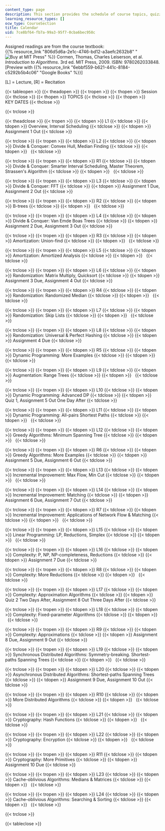 ```yaml
---
content_type: page
description: This section provides the schedule of course topics, quizzes, and assignments.
learning_resource_types: []
ocw_type: CourseSection
title: Calendar
uid: 7ce8bf64-fb7a-99a3-95f7-0cba6bec958c
---
```


Assigned readings are from the course textbook:  
{{% resource_link "806d5d6a-2e1c-4746-bd12-a3aefc2632b8" "![Buy at MIT Press](/images/mp_logo.gif)" %}} Cormen, Thomas, Charles Leiserson, et al. _Introduction to Algorithms_. 3rd ed. MIT Press, 2009. ISBN: 9780262033848. \[Preview with {{% resource_link "6ebbf559-b621-441c-8184-c5292b5b4c06" "Google Books" %}}\]

\[L\] = Lecture, \[R\] = Recitation

{{< tableopen >}}
{{< theadopen >}}
{{< tropen >}}
{{< thopen >}}
Session
{{< thclose >}}
{{< thopen >}}
TOPICS
{{< thclose >}}
{{< thopen >}}
KEY DATES
{{< thclose >}}

{{< trclose >}}

{{< theadclose >}}
{{< tropen >}}
{{< tdopen >}}
L1
{{< tdclose >}}
{{< tdopen >}}
Overview, Interval Scheduling
{{< tdclose >}}
{{< tdopen >}}
Assignment 1 Out
{{< tdclose >}}

{{< trclose >}}
{{< tropen >}}
{{< tdopen >}}
L2
{{< tdclose >}}
{{< tdopen >}}
Divide & Conquer: Convex Hull, Median Finding
{{< tdclose >}}
{{< tdopen >}}
 
{{< tdclose >}}

{{< trclose >}}
{{< tropen >}}
{{< tdopen >}}
R1
{{< tdclose >}}
{{< tdopen >}}
Divide & Conquer: Smarter Interval Scheduling, Master Theorem, Strassen's Algorithm
{{< tdclose >}}
{{< tdopen >}}
 
{{< tdclose >}}

{{< trclose >}}
{{< tropen >}}
{{< tdopen >}}
L3
{{< tdclose >}}
{{< tdopen >}}
Divide & Conquer: FFT
{{< tdclose >}}
{{< tdopen >}}
Assignment 1 Due, Assignment 2 Out
{{< tdclose >}}

{{< trclose >}}
{{< tropen >}}
{{< tdopen >}}
R2
{{< tdclose >}}
{{< tdopen >}}
B-trees
{{< tdclose >}}
{{< tdopen >}}
 
{{< tdclose >}}

{{< trclose >}}
{{< tropen >}}
{{< tdopen >}}
L4
{{< tdclose >}}
{{< tdopen >}}
Divide & Conquer: Van Emde Boas Trees
{{< tdclose >}}
{{< tdopen >}}
Assignment 2 Due, Assignment 3 Out
{{< tdclose >}}

{{< trclose >}}
{{< tropen >}}
{{< tdopen >}}
R3
{{< tdclose >}}
{{< tdopen >}}
Amortization: Union-find
{{< tdclose >}}
{{< tdopen >}}
 
{{< tdclose >}}

{{< trclose >}}
{{< tropen >}}
{{< tdopen >}}
L5
{{< tdclose >}}
{{< tdopen >}}
Amortization: Amortized Analysis
{{< tdclose >}}
{{< tdopen >}}
 
{{< tdclose >}}

{{< trclose >}}
{{< tropen >}}
{{< tdopen >}}
L6
{{< tdclose >}}
{{< tdopen >}}
Randomization: Matrix Multiply, Quicksort
{{< tdclose >}}
{{< tdopen >}}
Assignment 3 Due, Assignment 4 Out
{{< tdclose >}}

{{< trclose >}}
{{< tropen >}}
{{< tdopen >}}
R4
{{< tdclose >}}
{{< tdopen >}}
Randomization: Randomized Median
{{< tdclose >}}
{{< tdopen >}}
 
{{< tdclose >}}

{{< trclose >}}
{{< tropen >}}
{{< tdopen >}}
L7
{{< tdclose >}}
{{< tdopen >}}
Randomization: Skip Lists
{{< tdclose >}}
{{< tdopen >}}
 
{{< tdclose >}}

{{< trclose >}}
{{< tropen >}}
{{< tdopen >}}
L8
{{< tdclose >}}
{{< tdopen >}}
Randomization: Universal & Perfect Hashing
{{< tdclose >}}
{{< tdopen >}}
Assignment 4 Due
{{< tdclose >}}

{{< trclose >}}
{{< tropen >}}
{{< tdopen >}}
R5
{{< tdclose >}}
{{< tdopen >}}
Dynamic Programming: More Examples
{{< tdclose >}}
{{< tdopen >}}
 
{{< tdclose >}}

{{< trclose >}}
{{< tropen >}}
{{< tdopen >}}
L9
{{< tdclose >}}
{{< tdopen >}}
Augmentation: Range Trees
{{< tdclose >}}
{{< tdopen >}}
 
{{< tdclose >}}

{{< trclose >}}
{{< tropen >}}
{{< tdopen >}}
L10
{{< tdclose >}}
{{< tdopen >}}
Dynamic Programming: Advanced DP
{{< tdclose >}}
{{< tdopen >}}
Quiz 1, Assignment 5 Out One Day After
{{< tdclose >}}

{{< trclose >}}
{{< tropen >}}
{{< tdopen >}}
L11
{{< tdclose >}}
{{< tdopen >}}
Dynamic Programming: All-pairs Shortest Paths
{{< tdclose >}}
{{< tdopen >}}
 
{{< tdclose >}}

{{< trclose >}}
{{< tropen >}}
{{< tdopen >}}
L12
{{< tdclose >}}
{{< tdopen >}}
Greedy Algorithms: Minimum Spanning Tree
{{< tdclose >}}
{{< tdopen >}}
 
{{< tdclose >}}

{{< trclose >}}
{{< tropen >}}
{{< tdopen >}}
R6
{{< tdclose >}}
{{< tdopen >}}
Greedy Algorithms: More Examples
{{< tdclose >}}
{{< tdopen >}}
Assignment 5 Due, Assignment 6 Out
{{< tdclose >}}

{{< trclose >}}
{{< tropen >}}
{{< tdopen >}}
L13
{{< tdclose >}}
{{< tdopen >}}
Incremental Improvement: Max Flow, Min Cut
{{< tdclose >}}
{{< tdopen >}}
 
{{< tdclose >}}

{{< trclose >}}
{{< tropen >}}
{{< tdopen >}}
L14
{{< tdclose >}}
{{< tdopen >}}
Incremental Improvement: Matching
{{< tdclose >}}
{{< tdopen >}}
Assignment 6 Due, Assignment 7 Out
{{< tdclose >}}

{{< trclose >}}
{{< tropen >}}
{{< tdopen >}}
R7
{{< tdclose >}}
{{< tdopen >}}
Incremental Improvement: Applications of Network Flow & Matching
{{< tdclose >}}
{{< tdopen >}}
 
{{< tdclose >}}

{{< trclose >}}
{{< tropen >}}
{{< tdopen >}}
L15
{{< tdclose >}}
{{< tdopen >}}
Linear Programming: LP, Reductions, Simplex
{{< tdclose >}}
{{< tdopen >}}
 
{{< tdclose >}}

{{< trclose >}}
{{< tropen >}}
{{< tdopen >}}
L16
{{< tdclose >}}
{{< tdopen >}}
Complexity: P, NP, NP-completeness, Reductions
{{< tdclose >}}
{{< tdopen >}}
Assignment 7 Due
{{< tdclose >}}

{{< trclose >}}
{{< tropen >}}
{{< tdopen >}}
R8
{{< tdclose >}}
{{< tdopen >}}
Complexity: More Reductions
{{< tdclose >}}
{{< tdopen >}}
 
{{< tdclose >}}

{{< trclose >}}
{{< tropen >}}
{{< tdopen >}}
L17
{{< tdclose >}}
{{< tdopen >}}
Complexity: Approximation Algorithms
{{< tdclose >}}
{{< tdopen >}}
Quiz 2 Two Days After, Assignment 8 Out Three Days After
{{< tdclose >}}

{{< trclose >}}
{{< tropen >}}
{{< tdopen >}}
L18
{{< tdclose >}}
{{< tdopen >}}
Complexity: Fixed-parameter Algorithms
{{< tdclose >}}
{{< tdopen >}}
 
{{< tdclose >}}

{{< trclose >}}
{{< tropen >}}
{{< tdopen >}}
R9
{{< tdclose >}}
{{< tdopen >}}
Complexity: Approximations
{{< tdclose >}}
{{< tdopen >}}
Assignment 8 Due, Assignment 9 Out
{{< tdclose >}}

{{< trclose >}}
{{< tropen >}}
{{< tdopen >}}
L19
{{< tdclose >}}
{{< tdopen >}}
Synchronous Distributed Algorithms: Symmetry-breaking. Shortest-paths Spanning Trees
{{< tdclose >}}
{{< tdopen >}}
 
{{< tdclose >}}

{{< trclose >}}
{{< tropen >}}
{{< tdopen >}}
L20
{{< tdclose >}}
{{< tdopen >}}
Asynchronous Distributed Algorithms: Shortest-paths Spanning Trees
{{< tdclose >}}
{{< tdopen >}}
Assignment 9 Due, Assignment 10 Out
{{< tdclose >}}

{{< trclose >}}
{{< tropen >}}
{{< tdopen >}}
R10
{{< tdclose >}}
{{< tdopen >}}
More Distributed Algorithms
{{< tdclose >}}
{{< tdopen >}}
 
{{< tdclose >}}

{{< trclose >}}
{{< tropen >}}
{{< tdopen >}}
L21
{{< tdclose >}}
{{< tdopen >}}
Cryptography: Hash Functions
{{< tdclose >}}
{{< tdopen >}}
 
{{< tdclose >}}

{{< trclose >}}
{{< tropen >}}
{{< tdopen >}}
L22
{{< tdclose >}}
{{< tdopen >}}
Cryptography: Encryption
{{< tdclose >}}
{{< tdopen >}}
 
{{< tdclose >}}

{{< trclose >}}
{{< tropen >}}
{{< tdopen >}}
R11
{{< tdclose >}}
{{< tdopen >}}
Cryptography: More Primitives
{{< tdclose >}}
{{< tdopen >}}
Assignment 10 Due
{{< tdclose >}}

{{< trclose >}}
{{< tropen >}}
{{< tdopen >}}
L23
{{< tdclose >}}
{{< tdopen >}}
Cache-oblivious Algorithms: Medians & Matrices
{{< tdclose >}}
{{< tdopen >}}
 
{{< tdclose >}}

{{< trclose >}}
{{< tropen >}}
{{< tdopen >}}
L24
{{< tdclose >}}
{{< tdopen >}}
Cache-oblivious Algorithms: Searching & Sorting
{{< tdclose >}}
{{< tdopen >}}
 
{{< tdclose >}}

{{< trclose >}}

{{< tableclose >}}